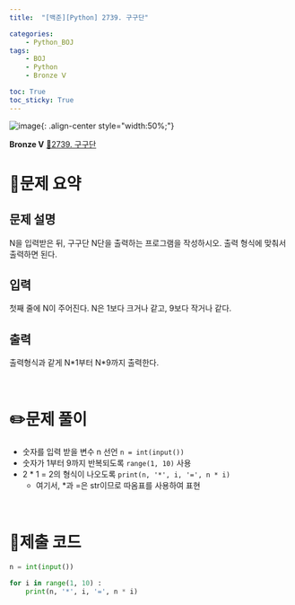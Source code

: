 ```yaml
---
title:  "[백준][Python] 2739. 구구단" 

categories: 
    - Python_BOJ
tags: 
    - BOJ
    - Python
    - Bronze Ⅴ

toc: True
toc_sticky: True
---
```

![image](https://github.com/user-attachments/assets/32319fe8-99e9-4031-b5d1-9f1909b510dc){: .align-center style="width:50%;"}

**Bronze Ⅴ** 
[🔗2739. 구구단]('https://www.acmicpc.net/problem/2739')

# 📝문제 요약
## 문제 설명
N을 입력받은 뒤, 구구단 N단을 출력하는 프로그램을 작성하시오. 출력 형식에 맞춰서 출력하면 된다.

## 입력
첫째 줄에 N이 주어진다. N은 1보다 크거나 같고, 9보다 작거나 같다.

## 출력
출력형식과 같게 N*1부터 N\*9까지 출력한다.


<br>

# ✏️문제 풀이
- 숫자를 입력 받을 변수 n 선언 `n = int(input())`
- 숫자가 1부터 9까지 반복되도록 `range(1, 10)` 사용
- 2 * 1 = 2의 형식이 나오도록 `print(n, '*', i, '=', n * i)`
    - 여기서, *과 =은 str이므로 따옴표를 사용하여 표현

<br>

# 💯제출 코드
```python
n = int(input())

for i in range(1, 10) :
    print(n, '*', i, '=', n * i)
```
